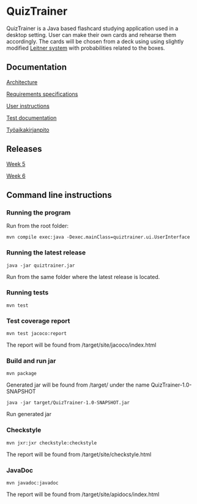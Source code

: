 # QuizTrainer

QuizTrainer is a Java based flashcard studying application used in a desktop setting. User can make their own cards and rehearse them accordingly. The cards will be chosen from a deck using using slightly modified [Leitner system](https://en.wikipedia.org/wiki/Leitner_system) with probabilities related to the boxes.

## Documentation
[Architecture](https://github.com/tommise/ot-harjoitustyo/blob/master/documentation/architecture.md)

[Requirements specifications](https://github.com/tommise/ot-harjoitustyo/blob/master/documentation/requirements_specifications.md)

[User instructions](https://github.com/tommise/ot-harjoitustyo/blob/master/documentation/user_instructions.md)

[Test documentation](https://github.com/tommise/ot-harjoitustyo/blob/master/documentation/test_documentation.md)

[Työaikakirjanpito](https://github.com/tommise/ot-harjoitustyo/blob/master/documentation/tuntikirjanpito.md)

## Releases
[Week 5](https://github.com/tommise/ot-harjoitustyo/releases/tag/week5)

[Week 6](https://github.com/tommise/ot-harjoitustyo/releases/tag/week6)

## Command line instructions

### Running the program
Run from the root folder:
```
mvn compile exec:java -Dexec.mainClass=quiztrainer.ui.UserInterface
```
### Running the latest release
```
java -jar quiztrainer.jar
```
Run from the same folder where the latest release is located.
### Running tests
```
mvn test
```
### Test coverage report
```
mvn test jacoco:report
```
The report will be found from /target/site/jacoco/index.html
### Build and run jar
```
mvn package
```
Generated jar will be found from /target/ under the name QuizTrainer-1.0-SNAPSHOT

```
java -jar target/QuizTrainer-1.0-SNAPSHOT.jar
```
Run generated jar
### Checkstyle
```
mvn jxr:jxr checkstyle:checkstyle
```
The report will be found from /target/site/checkstyle.html
### JavaDoc
```
mvn javadoc:javadoc
```
The report will be found from /target/site/apidocs/index.html

